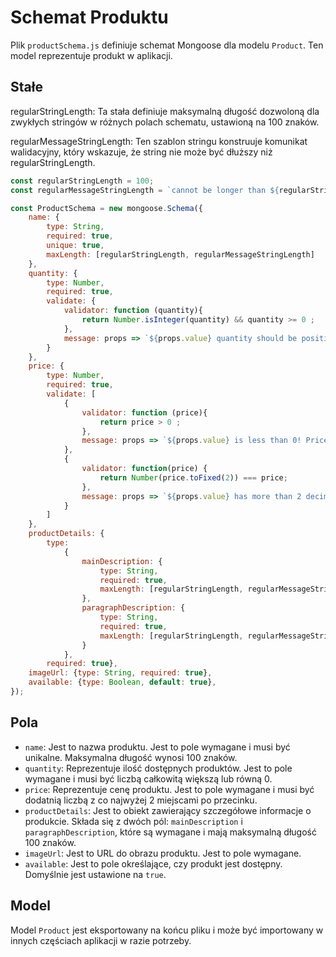# Schemat Produktu

Plik `productSchema.js` definiuje schemat Mongoose dla modelu `Product`. Ten model reprezentuje produkt w aplikacji.

## Stałe

regularStringLength: Ta stała definiuje maksymalną długość dozwoloną dla zwykłych stringów w różnych polach schematu, ustawioną na 100 znaków.

regularMessageStringLength: Ten szablon stringu konstruuje komunikat walidacyjny, który wskazuje, że string nie może być dłuższy niż regularStringLength.

```js
const regularStringLength = 100;
const regularMessageStringLength = `cannot be longer than ${regularStringLength} characters`;
```

```js
const ProductSchema = new mongoose.Schema({
    name: {
        type: String,
        required: true,
        unique: true,
        maxLength: [regularStringLength, regularMessageStringLength]
    },
    quantity: {
        type: Number,
        required: true,
        validate: {
            validator: function (quantity){
                return Number.isInteger(quantity) && quantity >= 0 ;
            },
            message: props => `${props.value} quantity should be positive and have Integer value`
        }
    },
    price: {
        type: Number,
        required: true,
        validate: [
            {
                validator: function (price){
                    return price > 0 ;
                },
                message: props => `${props.value} is less than 0! Price should be positive`
            },
            {
                validator: function(price) {
                    return Number(price.toFixed(2)) === price;
                },
                message: props => `${props.value} has more than 2 decimal places! Price should have at most 2 decimal places`
            }
        ]
    },
    productDetails: {
        type:
            {
                mainDescription: {
                    type: String,
                    required: true,
                    maxLength: [regularStringLength, regularMessageStringLength]
                },
                paragraphDescription: {
                    type: String,
                    required: true,
                    maxLength: [regularStringLength, regularMessageStringLength]
                }
            },
        required: true},
    imageUrl: {type: String, required: true},
    available: {type: Boolean, default: true},
});
```

## Pola

- `name`: Jest to nazwa produktu. Jest to pole wymagane i musi być unikalne. Maksymalna długość wynosi 100 znaków.
- `quantity`: Reprezentuje ilość dostępnych produktów. Jest to pole wymagane i musi być liczbą całkowitą większą lub równą 0.
- `price`: Reprezentuje cenę produktu. Jest to pole wymagane i musi być dodatnią liczbą z co najwyżej 2 miejscami po przecinku.
- `productDetails`: Jest to obiekt zawierający szczegółowe informacje o produkcie. Składa się z dwóch pól: `mainDescription` i `paragraphDescription`, które są wymagane i mają maksymalną długość 100 znaków.
- `imageUrl`: Jest to URL do obrazu produktu. Jest to pole wymagane.
- `available`: Jest to pole określające, czy produkt jest dostępny. Domyślnie jest ustawione na `true`.

## Model

Model `Product` jest eksportowany na końcu pliku i może być importowany w innych częściach aplikacji w razie potrzeby.